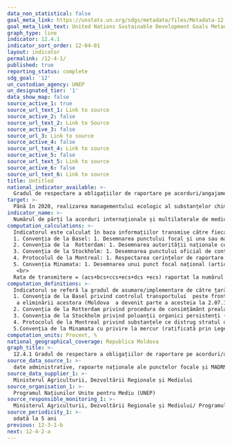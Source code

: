 ```yaml
---
data_non_statistical: false
goal_meta_link: https://unstats.un.org/sdgs/metadata/files/Metadata-12-04-01.pdf
goal_meta_link_text: United Nations Sustainable Development Goals Metadata (pdf 782kB)
graph_type: line
indicator: 12.4.1
indicator_sort_order: 12-04-01
layout: indicator
permalink: /12-4-1/
published: true
reporting_status: complete
sdg_goal: '12'
un_custodian_agency: UNEP
un_designated_tier: '1'
data_show_map: false
source_active_1: true
source_url_text_1: Link to source
source_active_2: false
source_url_text_2: Link to Source
source_active_3: false
source_url_3: Link to source
source_active_4: false
source_url_text_4: Link to source
source_active_5: false
source_url_text_5: Link to source
source_active_6: false
source_url_text_6: Link to source
title: Untitled
national_indicator_available: >-
  Gradul de respectare a obligațiilor de raportare pe acorduri/angajamente internaționale semnate de RM privind substanțele chimice periculoase și deșeuri
target: >-
  Până în 2020, realizarea managementului ecologic al substanțelor chimice și a tuturor deșeurilor    pe parcursul ciclului de viață al acestora, în conformitate cu cadrele convenite la nivel    internațional, și reducerea semnificativă a emisiilor acestora în aer, apă și sol, în scopul de a reduce la minimum efectele adverse ale acestora asupra sănătății umane și a mediului
indicator_name: >-
  Numărul de părți la acorduri internaționale și multilaterale de mediu cu privire la deșeurile periculoase și alte substanțe chimice, care-și întrunesc angajamentele și obligațiilor lor privind transmiterea informației după cum se solicitări de fiecare acord relevant
computation_calculations: >-
  Indicatorul este calculat în baza informațiilor transmise către fiecare Punctele Focale naționale secretariatelor pentru Acordurile Multilaterale de Mediu, pentru fiecare acord în parte. Informația solicitată pentru producerea indicatorului este următoarea:<br> 
  1. Convenția de la Basel: 1. Desemnarea punctului focal și una sau mai multe autorități competente (1 punct); 2. Prezentarea rapoartelor anuale naționale (1 punct pentru fiecare raport).<br> 
  2. Convenția de la  Rotterdam: 1. Desemnarea autorității naționale competente și punctului focal (1 punct); 2. Prezentarea răspunsurilor asupra importurilor pe perioada de raportare (0,2 puncte pentru un răspuns de import)<br> 
  3. Convenția de la Stockholm: 1. Desemnarea punctului oficial de contact al Convenției de la Stockholm și al punctului focal național (1 puncte);2. Depunerea planului național de implementare (1 puncte); 3. Prezentarea planului (planurilor) național de revizuire care vizează modificările adoptate de Conferința părților în perioada de raportare (1 punct per plan revizuit și actualizat);<br> 
  4. Protocolul de la Montreal: 1. Respectarea cerințelor de raportare pentru producția și consumul de substanțe care săracă ozonul în conformitate cu (articolul 7 din) Protocolul de la Montreal (15 puncte); 2. Transmiterea informațiilor privind sistemele de licențiere în temeiul articolului 4B din Protocolul de la Montreal (5 puncte).<br> 
  5. Convenția Minamata: 1. Desemnarea unui punct focal național (articolul 17) (5 puncte); 2. Depunerea raportului național (articolul 21) (15 puncte).                                                       <br> 
   <br> 
  Rata de transmitere = (acs+bcs+ccs+ecs+dcs +ecs) raportat la numărul de convenții X100
computation_definitions: >-
  Indicatorul se referă la gradul de asumare/implementare de către țară a următoarelor Acordurile Multilaterale în domeniul Mediului cum sunt:<br> 
  1. Convenția de la Basel privind controlul transportului  peste frontiere al deșeurilor periculoase și<br> 
   a eliminării acestora (Moldova  a devenit parte a acesteia la 2.07.1998, HP 1599-XIII/1998);<br> 
  2. Convenția de la Rotterdam privind procedura de consimțământ prealabil în cunoștință de cauză aplicabilă anumitor produși chimici periculoși și pesticide care fac obiectul comerțului internațional (Moldova a aderat la aceasta în 25.11. 2004 prin Legea nr. 389-XV);<br> 
  3. Convenția de la Stockholm privind poluanții organici persistenți (ratificată prin Legea nr. 40-XV din 19.02.2004);<br> 
  4. Protocolul de la Montreal privind substanțele ce distrug stratul de ozon (ratificat prin Legea nr. 119/2006); <br> 
  5.Convenția de la Minamata cu privire la mercur (ratificată prin Legea nr. 51/2017)
computation_units: Procent, %
national_geographical_coverage: Republica Moldova
graph_title: >-
  12.4.1 Gradul de respectare a obligațiilor de raportare pe acorduri/angajamente internaționale semnate de RM privind substanțele chimice periculoase și deșeuri
source_data_source_1: >-
  date administrative, rapoarte naționale ale punctelor focale și MADRM
source_data_supplier_1: >-
  Ministerul Agriculturii, Dezvoltării Regionale și Mediului
source_organisation_1: >-
  Programul Națiunilor Unite pentru Mediu (UNEP)
source_responsible_monitoring_1: >-
  Ministerul Agriculturii, Dezvoltării Regionale și Mediului/ Programul Națiunilor Unite pentru Mediu (UNEP)
source_periodicity_1: >-
  odată la 5 ani
previous: 12-3-1-b
next: 12-4-2-a
---
```

